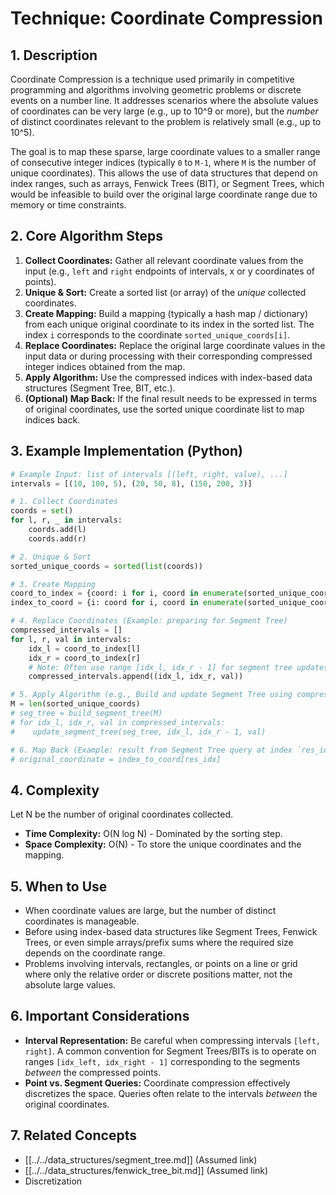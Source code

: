 # Technique: Coordinate Compression

## 1. Description

Coordinate Compression is a technique used primarily in competitive programming and algorithms involving geometric problems or discrete events on a number line. It addresses scenarios where the absolute values of coordinates can be very large (e.g., up to 10^9 or more), but the *number* of distinct coordinates relevant to the problem is relatively small (e.g., up to 10^5).

The goal is to map these sparse, large coordinate values to a smaller range of consecutive integer indices (typically `0` to `M-1`, where `M` is the number of unique coordinates). This allows the use of data structures that depend on index ranges, such as arrays, Fenwick Trees (BIT), or Segment Trees, which would be infeasible to build over the original large coordinate range due to memory or time constraints.

## 2. Core Algorithm Steps

1.  **Collect Coordinates:** Gather all relevant coordinate values from the input (e.g., `left` and `right` endpoints of intervals, x or y coordinates of points).
2.  **Unique & Sort:** Create a sorted list (or array) of the *unique* collected coordinates.
3.  **Create Mapping:** Build a mapping (typically a hash map / dictionary) from each unique original coordinate to its index in the sorted list. The index `i` corresponds to the coordinate `sorted_unique_coords[i]`.
4.  **Replace Coordinates:** Replace the original large coordinate values in the input data or during processing with their corresponding compressed integer indices obtained from the map.
5.  **Apply Algorithm:** Use the compressed indices with index-based data structures (Segment Tree, BIT, etc.).
6.  **(Optional) Map Back:** If the final result needs to be expressed in terms of original coordinates, use the sorted unique coordinate list to map indices back.

## 3. Example Implementation (Python)

```python
# Example Input: list of intervals [(left, right, value), ...]
intervals = [(10, 100, 5), (20, 50, 8), (150, 200, 3)]

# 1. Collect Coordinates
coords = set()
for l, r, _ in intervals:
    coords.add(l)
    coords.add(r)

# 2. Unique & Sort
sorted_unique_coords = sorted(list(coords))

# 3. Create Mapping
coord_to_index = {coord: i for i, coord in enumerate(sorted_unique_coords)}
index_to_coord = {i: coord for i, coord in enumerate(sorted_unique_coords)} # Optional for mapping back

# 4. Replace Coordinates (Example: preparing for Segment Tree)
compressed_intervals = []
for l, r, val in intervals:
    idx_l = coord_to_index[l]
    idx_r = coord_to_index[r]
    # Note: Often use range [idx_l, idx_r - 1] for segment tree updates
    compressed_intervals.append((idx_l, idx_r, val))

# 5. Apply Algorithm (e.g., Build and update Segment Tree using compressed indices)
M = len(sorted_unique_coords)
# seg_tree = build_segment_tree(M)
# for idx_l, idx_r, val in compressed_intervals:
#    update_segment_tree(seg_tree, idx_l, idx_r - 1, val)

# 6. Map Back (Example: result from Segment Tree query at index `res_idx`)
# original_coordinate = index_to_coord[res_idx]
```

## 4. Complexity

Let N be the number of original coordinates collected.
*   **Time Complexity:** O(N log N) - Dominated by the sorting step.
*   **Space Complexity:** O(N) - To store the unique coordinates and the mapping.

## 5. When to Use

*   When coordinate values are large, but the number of distinct coordinates is manageable.
*   Before using index-based data structures like Segment Trees, Fenwick Trees, or even simple arrays/prefix sums where the required size depends on the coordinate range.
*   Problems involving intervals, rectangles, or points on a line or grid where only the relative order or discrete positions matter, not the absolute large values.

## 6. Important Considerations

*   **Interval Representation:** Be careful when compressing intervals `[left, right]`. A common convention for Segment Trees/BITs is to operate on ranges `[idx_left, idx_right - 1]` corresponding to the segments *between* the compressed points.
*   **Point vs. Segment Queries:** Coordinate compression effectively discretizes the space. Queries often relate to the intervals *between* the original coordinates.

## 7. Related Concepts

*   [[../../data_structures/segment_tree.md]] (Assumed link)
*   [[../../data_structures/fenwick_tree_bit.md]] (Assumed link)
*   Discretization 